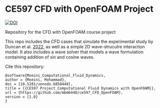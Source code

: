 # CE597 CFD with OpenFOAM Project

[![DOI](https://zenodo.org/badge/515343965.svg)](https://zenodo.org/badge/latestdoi/515343965)

Repository for the CFD with OpenFOAM course project

This repo includes the CFD cases that simulate the experimental study by Duncan et al. [2022](https://www.sciencedirect.com/science/article/abs/pii/S0378383921001149), as well as a simple 2D wave-strucutre interaction model. 
It also includes a wave solver that models a wave formulation containing addition of sin and cosine waves. 

Cite this repository:
```
@software{Moeini_Computational_Fluid_Dynamics,
author = {Moeini, Mohammad},
doi = {10.5281/zenodo.6858448},
title = {{CE597 Project_Computational Fluid Dynamics with OpenFOAM}},
url = {https://github.com/mbm6448/ce597_CFD_OpenFOAM},
version = {1.0}
}
